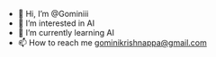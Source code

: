 - 👋 Hi, I’m @Gominiii
- 👀 I’m interested in AI
- 🌱 I’m currently learning AI
- 📫 How to reach me gominikrishnappa@gmail.com

<!---
Gominiii/Gominiii is a ✨ special ✨ repository because its `README.md` (this file) appears on your GitHub profile.
You can click the Preview link to take a look at your changes.
--->
